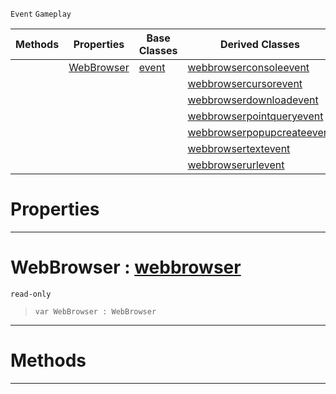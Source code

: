  `Event` `Gameplay`



|Methods|Properties|Base Classes|Derived Classes|
|---|---|---|---|
| |[ WebBrowser](https://github.com/ZilchEngine/ZilchDocs/blob/master/code_reference/class_reference/webbrowserevent.markdown#webbrowser-zero-engine-d)|[event](https://github.com/ZilchEngine/ZilchDocs/blob/master/code_reference/class_reference/event.markdown)|[webbrowserconsoleevent](https://github.com/ZilchEngine/ZilchDocs/blob/master/code_reference/class_reference/webbrowserconsoleevent.markdown)|
| | | |[webbrowsercursorevent](https://github.com/ZilchEngine/ZilchDocs/blob/master/code_reference/class_reference/webbrowsercursorevent.markdown)|
| | | |[webbrowserdownloadevent](https://github.com/ZilchEngine/ZilchDocs/blob/master/code_reference/class_reference/webbrowserdownloadevent.markdown)|
| | | |[webbrowserpointqueryevent](https://github.com/ZilchEngine/ZilchDocs/blob/master/code_reference/class_reference/webbrowserpointqueryevent.markdown)|
| | | |[webbrowserpopupcreateevent](https://github.com/ZilchEngine/ZilchDocs/blob/master/code_reference/class_reference/webbrowserpopupcreateevent.markdown)|
| | | |[webbrowsertextevent](https://github.com/ZilchEngine/ZilchDocs/blob/master/code_reference/class_reference/webbrowsertextevent.markdown)|
| | | |[webbrowserurlevent](https://github.com/ZilchEngine/ZilchDocs/blob/master/code_reference/class_reference/webbrowserurlevent.markdown)|


 #  Properties


---  
 #  WebBrowser : [webbrowser](https://github.com/ZilchEngine/ZilchDocs/blob/master/code_reference/class_reference/webbrowser.markdown)

 `read-only`

> 
> ``` lang=cpp, name=Nada
> var WebBrowser : WebBrowser


---  
 #  Methods


---  
 

 